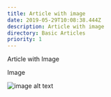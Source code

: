 ```yaml
---
title: Article with image
date: 2019-05-29T10:08:38.444Z
description: Article with image
directory: Basic Articles
priority: 1
---
```

Article with Image

Image

![image alt text](/assets/test-image.png "image title")
